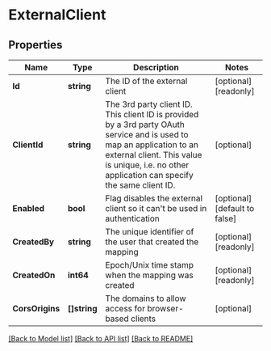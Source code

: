 # ExternalClient

## Properties

Name | Type | Description | Notes
------------ | ------------- | ------------- | -------------
**Id** | **string** | The ID of the external client | [optional] [readonly] 
**ClientId** | **string** | The 3rd party client ID. This client ID is provided by a 3rd party OAuth service and is used to map an application to an external client. This value is unique, i.e. no other application can specify the same client ID. | [optional] 
**Enabled** | **bool** | Flag disables the external client so it can&#39;t be used in authentication | [optional] [default to false]
**CreatedBy** | **string** | The unique identifier of the user that created the mapping | [optional] [readonly] 
**CreatedOn** | **int64** | Epoch/Unix time stamp when the mapping was created | [optional] [readonly] 
**CorsOrigins** | **[]string** | The domains to allow access for browser-based clients | [optional] 

[[Back to Model list]](../README.md#documentation-for-models) [[Back to API list]](../README.md#documentation-for-api-endpoints) [[Back to README]](../README.md)


